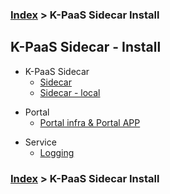 ### [Index](https://github.com/K-PaaS/Guide/blob/master/README.md) > K-PaaS Sidecar Install

## K-PaaS Sidecar - Install
- K-PaaS Sidecar
  - [Sidecar](./sidecar.md)
  - [Sidecar - local](./sidecar_local.md)

+ Portal
  + [Portal infra & Portal APP](./sidecar_portal.md)

- Service
  - [Logging](./sidecar_logging.md)

### [Index](https://github.com/K-PaaS/Guide/blob/master/README.md) > K-PaaS Sidecar Install
